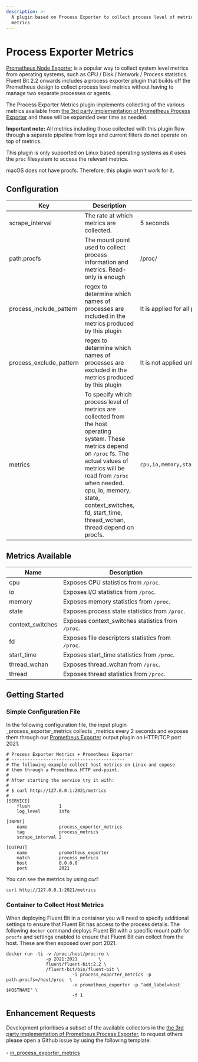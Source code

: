 ```yaml
---
description: >-
  A plugin based on Process Exporter to collect process level of metrics of system
  metrics
---
```


# Process Exporter Metrics

[Prometheus Node Exporter](https://github.com/prometheus/node_exporter) is a popular way to collect system level metrics from operating systems, such as CPU / Disk / Network / Process statistics.
Fluent Bit 2.2 onwards includes a process exporter plugin that builds off the Prometheus design to collect process level metrics without having to manage two separate processes or agents.

The Process Exporter Metrics plugin implements collecting of the various metrics available from [the 3rd party implementation of Prometheus Process Exporter](https://github.com/ncabatoff/process-exporter) and these will be expanded over time as needed.

**Important note:** All metrics including those collected with this plugin flow through a separate pipeline from logs and current filters do not operate on top of metrics.

This plugin is only supported on Linux based operating systems as it uses the `proc` filesystem to access the relevant metrics.

macOS does not have procfs. Therefore, this plugin won't work for it.


## Configuration

| Key                       | Description                                                                            | Default   |
| ------------------------- | -------------------------------------------------------------------------------------- | --------- |
| scrape\_interval          | The rate at which metrics are collected.                                               | 5 seconds |
| path.procfs               | The mount point used to collect process information and metrics. Read-only is enough   | /proc/    |
| process\_include\_pattern | regex to determine which names of processes are included in the metrics produced by this plugin | It is applied for all process unless explicitly set. Default is `.+`. |
| process\_exclude\_pattern | regex to determine which names of processes are excluded in the metrics produced by this plugin | It is not applied unless explicitly set. Default is `NULL`. |
| metrics                   | To specify which process level of metrics are collected from the host operating system. These metrics depend on `/proc` fs. The actual values of metrics will be read from `/proc` when needed. cpu, io, memory, state, context\_switches, fd, start\_time, thread\_wchan, thread depend on procfs. | `cpu,io,memory,state,context_switches,fd,start_time,thread_wchan,thread` |

## Metrics Available

| Name              | Description                                                                                      |
| ----------------- | -------------------------------------------------- |
| cpu               | Exposes CPU statistics from `/proc`.               |
| io                | Exposes I/O statistics from `/proc`.               |
| memory            | Exposes memory statistics from `/proc`.            |
| state             | Exposes process state statistics from `/proc`.     |
| context\_switches | Exposes context\_switches statistics from `/proc`. |
| fd                | Exposes file descriptors statistics from `/proc`.  |
| start\_time       | Exposes start\_time statistics from `/proc`.       |
| thread\_wchan     | Exposes thread\_wchan from `/proc`.                |
| thread            | Exposes thread statistics from `/proc`.            |

## Getting Started

### Simple Configuration File

In the following configuration file, the input plugin _process\_exporter\_metrics collects _metrics every 2 seconds and exposes them through our [Prometheus Exporter](../outputs/prometheus-exporter.md) output plugin on HTTP/TCP port 2021.

```
# Process Exporter Metrics + Prometheus Exporter
# -------------------------------------------
# The following example collect host metrics on Linux and expose
# them through a Prometheus HTTP end-point.
#
# After starting the service try it with:
#
# $ curl http://127.0.0.1:2021/metrics
#
[SERVICE]
    flush           1
    log_level       info

[INPUT]
    name            process_exporter_metrics
    tag             process_metrics
    scrape_interval 2

[OUTPUT]
    name            prometheus_exporter
    match           process_metrics
    host            0.0.0.0
    port            2021
```

You can see the metrics by using _curl:_

```bash
curl http://127.0.0.1:2021/metrics
```

### Container to Collect Host Metrics

When deploying Fluent Bit in a container you will need to specify additional settings to ensure that Fluent Bit has access to the process details.
The following `docker` command deploys Fluent Bit with a specific mount path for `procfs` and settings enabled to ensure that Fluent Bit can collect from the host. 
These are then exposed over port 2021.

```
docker run -ti -v /proc:/host/proc:ro \
               -p 2021:2021        \
               fluent/fluent-bit:2.2 \
               /fluent-bit/bin/fluent-bit \
                         -i process_exporter_metrics -p path.procfs=/host/proc  \
                         -o prometheus_exporter -p "add_label=host $HOSTNAME" \
                         -f 1
```

## Enhancement Requests

Development prioritises a subset of the available collectors in the [the 3rd party implementation of Prometheus Process Exporter](https://github.com/ncabatoff/process-exporter), to request others please open a Github issue by using the following template:\
\
\- [in_process_exporter_metrics](https://github.com/fluent/fluent-bit/issues/new?assignees=\&labels=\&template=feature_request.md\&title=in_process_exporter_metrics:%20add%20ABC%20collector)
